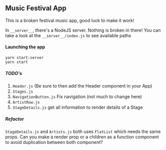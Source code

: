 ## Music Festival App

This is a broken festival music app, good luck to make it work!

In `__server__`, there's a NodeJS server. Nothing is broken in there!
You can take a look at the `__server__/index.js` to see available paths

#### Launching the app

```
yarn start:server
yarn start
```

##### TODO's

1. `Header.js` (Be sure to then add the Header component in your App)
2. `Stages.js` 
3. `NavigationButton.js` Fix navigation (not much to change here)
3. `ArtistRow.js`
4. `StageDetails.js` get all information to render details of a Stage


##### Refactor
`StageDetails.js` and `Artists.js` both uses `FlatList` which needs the same props.
 Can you make a render prop or a children as a function component to avoid duplication between both component?
 